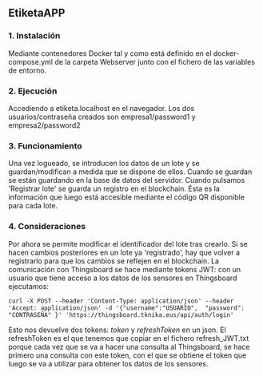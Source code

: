 ## EtiketaAPP

### 1. Instalación

Mediante contenedores Docker tal y como está definido en el docker-compose.yml de la carpeta Webserver junto con el fichero de las variables de entorno.
### 2. Ejecución

Accediendo a etiketa.localhost en el navegador.
Los dos usuarios/contraseña creados son empresa1/password1 y empresa2/password2

### 3. Funcionamiento

Una vez logueado, se introducen los datos de un lote y se guardan/modifican a medida que se dispone de ellos. Cuando se guardan se están guardando en la base de datos del servidor. Cuando pulsamos 'Registrar lote' se guarda un registro en el blockchain. Ésta es la información que luego está accesible mediante el código QR disponible para cada lote.

### 4. Consideraciones

Por ahora se permite modificar el identificador del lote tras crearlo.
Si se hacen cambios posteriores en un lote ya 'registrado', hay que volver a registrarlo para que los cambios se reflejen en el blockchain.
La comunicación con Thingsboard se hace mediante tokens JWT: con un usuario que tiene acceso a los datos de los sensores en Thingsboard ejecutamos:

`curl -X POST --header 'Content-Type: application/json' --header 'Accept: application/json' -d '{"username":"USUARIO",  "password": "CONTRASEÑA" }' 'https://thingsboard.tknika.eus/api/auth/login'`

Esto nos devuelve dos tokens: *token* y *refreshToken* en un json. El refreshToken es el que tenemos que copiar en el fichero refresh_JWT.txt porque cada vez que se va a hacer una consulta al Thingsboard, se hace primero una consulta con este token, con el que se obtiene el token que luego se va a utilizar para obtener los datos de los sensores.